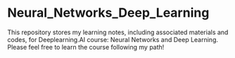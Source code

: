 # Neural_Networks_Deep_Learning
This repository stores my learning notes, including associated materials and codes, for Deeplearning.AI course: Neural Networks and Deep Learning.
Please feel free to learn the course following my path!
